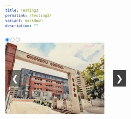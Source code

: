 ```yaml
---
title: Testing3
permalink: /testing3/
variant: markdown
description: ""
---
```

<style>
* {
    margin: 0;
    padding: 0;
    box-sizing: border-box;
}

.slideshow-container {
    width: 100%;
    max-width: 600px;
    margin: auto;
    overflow: hidden;
    position: relative;
}

.slides {
    display: flex;
    transition: transform 0.5s ease; /* Smooth transition for sliding */
    width: 300%; /* Total width for 3 slides */
}

.slide {
    width: 100%; /* Each slide takes up 100% of the container */
    height: auto;
}

.slide img {
    width: 100%;
    height: auto;
    object-fit: cover;
}

/* Navigation arrows */
.arrow {
    position: absolute;
    top: 50%;
    transform: translateY(-50%);
    font-size: 2em;
    color: white;
    background-color: rgba(0, 0, 0, 0.5);
    padding: 10px;
    border: none;
    cursor: pointer;
    z-index: 10;
}

.arrow-left {
    left: 10px;
}

.arrow-right {
    right: 10px;
}

/* Control the slide transition when the radio buttons are selected */
#slide1:checked ~ .slides {
    transform: translateX(0);
}

#slide2:checked ~ .slides {
    transform: translateX(-33%); /* Move the slides to the left */
}

#slide3:checked ~ .slides {
    transform: translateX(-66%);
}

/* Disable left arrow when on the first slide */
#slide1:checked ~ .arrow-left {
    pointer-events: none;
    opacity: 0.3;
}

/* Disable right arrow when on the last slide */
#slide3:checked ~ .arrow-right {
    pointer-events: none;
    opacity: 0.3;
}

@media (max-width: 768px) {
    .slide img {
        width: 100%;
        height: auto;
    }
}

@media (min-width: 769px) {
    .slide img {
        width: 80%;
        height: auto;
    }
}
</style>

<div class="slideshow-container">
<input checked="" id="slide1" name="slide" type="radio">
<input id="slide2" name="slide" type="radio">
<input id="slide3" name="slide" type="radio">

<div class="slides">
<div class="slide"><img alt="Image 1" src="/images/School_Information.png"></div>
<div class="slide"><img alt="Image 2" src="/images/Primary_2_resize_.png"></div>
<div class="slide"><img alt="Image 3" src="/images/School_Ethos_.jpg">
</div>
</div>


<label title="Go to First Slide" class="arrow arrow-left" for="slide1">❮</label>
 
<label title="Go to Next Slide" class="arrow arrow-right" for="slide2">❯</label>

<label title="Go to Last Slide" class="arrow arrow-right" for="slide3">❯</label>
</div>

